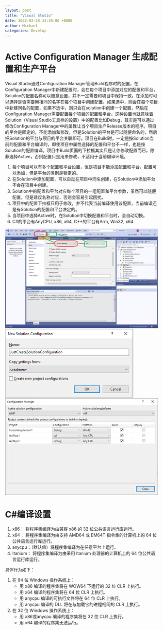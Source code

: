 ```yaml
---
layout: post
title: "Visual Studio"
date: 2022-02-28 14:49:00 +0800
author: Michael
categories: Develop
---
```


# Active Configuration Manager 生成配置和生产平台
Visual Studio通过Configuration Manager管理Build程序时的配置，在Configuration Manager中新建配置时，会在每个项目中添加对应的配置和平台，Soluiton的配置名称可以随意设置，并不一定需要和项目中保持一致，在添加时可以选择是否需要用相同的名字在每个项目中创建配置，如果选中，则会在每个项目中新建同名的配置，如果不选中，则只会在solution中创建一个配置，然后在Configuration Manager需要配置每个项目的配置和平台。这种设置也就意味着Solution（Visual Studio工具栏的设置）中的配置比如Debug，其实是可以通过修改Configuration Manager中的属性让当个项目生产Release版本的程序。项目的平台是固定的，不能添加和修改，但是Solution的平台是可以随便命名的，然后把Solution的平台与项目的平台关联即可。项目在Build时，一定是按Solution当前的配置和平台编译的，即使项目中属性选择的配置和平台不一样，也是按Solution的配置编译。项目中Build页面的下拉框其实只是让你修改配置而已，除非选择Active，否则配置只是用来修改，不适用于当前编译环境。  

1. 每个项目可以有多个配置和平台设置，但是项目不能添加配置和平台，配置可以添加，但是平台的类别是锁定的。
2. 在Solution中添加配置，可以自动在项目中同名创建，在Solution中添加平台不会在项目中创建。
3. Solution中的配置和平台对应每个项目的一组配置和平台参数，虽然可以随便配置，但是建议名称对应，否则会容易引起困扰。
4. 项目中的配置下拉框只用于修改，并不代表当前编译使用该配置，当前编译还是有Solution的配置和平台决定的。
5. 当项目中选择Active时，在Solution中切换配置和平台时，会自动切换。
6. C#的平台有AnyCPU, x86, x64, C++的平台有Arm, Win32, x64


![日志文件夹](/assets/develop/VSActiveConfigurationManager.png)  
![日志文件夹](/assets/develop/JustCreateSolutionConfiguration.png)  
![日志文件夹](/assets/develop/ConfigurationManager.png)  


# C#编译设置
1. x86： 将程序集编译为由兼容 x86 的 32 位公共语言运行库运行。
1. x64： 将程序集编译为由支持 AMD64 或 EM64T 指令集的计算机上的 64 位公共语言运行库运行。
1. anycpu：（默认值）将程序集编译为在任意平台上运行。
1. Itanium： 将程序集编译为由采用 Itanium 处理器的计算机上的 64 位公共语言运行库运行。

具体行为如下：

1. 在 64 位 Windows 操作系统上：
	- 用 x86 编译的程序集将在 WOW64 下运行的 32 位 CLR 上执行。
	- 用 x64 编译的程序集将在 64 位 CLR 上执行。
	- 用 anycpu 编译的可执行文件将在 64 位 CLR 上执行。
	- 用 anycpu 编译的 DLL 将在与加载它的进程相同的 CLR 上执行。 
2. 在 32 位 Windows 操作系统上：
	- 用 x86或anycpu 编译的程序集将在 32 位 CLR 上执行。
	- 用 x64 编译的程序集无法运行。